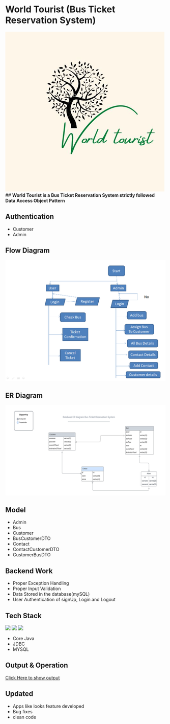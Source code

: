# World Tourist (Bus Ticket Reservation System)
<img src="https://github.com/sgrprmnk/distinct-pump-2117/blob/main/World%20tourist.png.jpg">
## <b>World Tourist is a Bus Ticket Reservation System strictly followed Data Access Object Pattern </b>

## Authentication
- Customer
- Admin

## Flow Diagram
<img src="https://github.com/sgrprmnk/distinct-pump-2117/blob/main/busTicketR.png">

## ER Diagram
<img src="https://github.com/sgrprmnk/distinct-pump-2117/blob/main/erd.png">

## Model
- Admin
- Bus
- Customer
- BusCustomerDTO
- Contact
- ContactCustomerDTO
- CustomerBusDTO

## Backend Work
-  Proper Exception Handling
-  Proper Input Validation
-  Data Stored in the database(mySQL)
-  User Authentication of signUp, Login and Logout

## Tech Stack
<p>
<img src="https://img.icons8.com/color/64/000000/java.png"/>
  <img src="https://github.com/efat56/striped-pear-8171/blob/main/Images/hibernate_logo_icon_171004.png" />
   <img src="https://img.icons8.com/ios/50/null/mysql-logo.png"/>
  </p>
  
- Core Java
- JDBC
- MYSQL

## Output & Operation
<a href="https://github.com/sgrprmnk/distinct-pump-2117/blob/main/output_operation.txt">Click Here to show output</a>

##  Updated
- Apps like looks feature developed
- Bug fixes
- clean code






